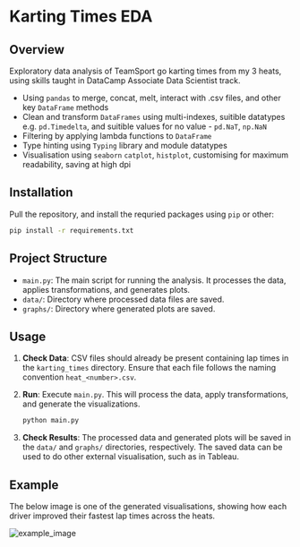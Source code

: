 # Karting Times EDA

## Overview

Exploratory data analysis of TeamSport go karting times from my 3 heats, using skills taught in DataCamp Associate Data Scientist track.
- Using `pandas` to merge, concat, melt, interact with .csv files, and other key `DataFrame` methods
- Clean and transform `DataFrames` using multi-indexes, suitible datatypes e.g. `pd.Timedelta`, and suitible values for no value - `pd.NaT`, `np.NaN`
- Filtering by applying lambda functions to `DataFrame`
- Type hinting using `Typing` library and module datatypes
- Visualisation using `seaborn` `catplot`, `histplot`, customising for maximum readability, saving at high dpi

## Installation

Pull the repository, and install the requried packages using `pip` or other:

```sh
pip install -r requirements.txt
```

## Project Structure

- `main.py`: The main script for running the analysis. It processes the data, applies transformations, and generates plots.
- `data/`: Directory where processed data files are saved.
- `graphs/`: Directory where generated plots are saved.

## Usage

1. **Check Data**: CSV files should already be present containing lap times in the `karting_times` directory. Ensure that each file follows the naming convention `heat_<number>.csv`.

2. **Run**: Execute `main.py`. This will process the data, apply transformations, and generate the visualizations.

    ```sh
    python main.py
    ```

3. **Check Results**: The processed data and generated plots will be saved in the `data/` and `graphs/` directories, respectively. The saved data can be used to do other external visualisation, such as in Tableau.

## Example

The below image is one of the generated visualisations, showing how each driver improved their fastest lap times across the heats.

![example_image](https://github.com/willhampshire/karting/tree/master/graphs/fastest_catplot.png)


